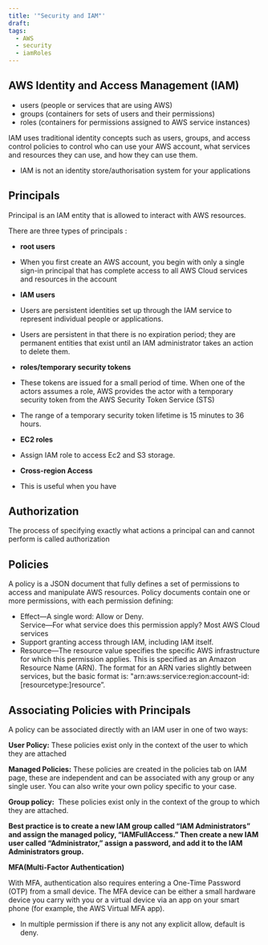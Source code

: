```yaml
---
title: '"Security and IAM"'
draft: 
tags:
  - AWS
  - security
  - iamRoles
---
```




## **AWS Identity and Access Management (IAM)** 

- users (people or services that are using AWS)
- groups (containers for sets of users and their permissions)
- roles (containers for permissions assigned to AWS service instances)



IAM uses traditional identity concepts such as users, groups, and access control policies to control who can use your AWS account, what services and resources they can use, and how they can use them. 
  

- IAM is not an identity store/authorisation system for your applications 

  

## **Principals**

  

Principal is an IAM entity that is allowed to interact with AWS resources. 

  

There are three types of principals :

  

- **root users**

- When you first create an AWS account, you begin with only a single sign-in principal that has complete access to all AWS Cloud services and resources in the account 

  

- **IAM users**

- Users are persistent identities set up through the IAM service to represent individual people or applications. 
- Users are persistent in that there is no expiration period; they are permanent entities that exist until an IAM administrator takes an action to delete them. 

- **roles/temporary security tokens** 

- These tokens are issued for a small period of time. When one of the actors assumes a role, AWS provides the actor with a temporary security token from the AWS Security Token Service (STS) 
- The range of a temporary security token lifetime is 15 minutes to 36 hours. 

- **EC2 roles** 

- Assign IAM role to access Ec2 and S3 storage. 

- **Cross-region Access**

- This is useful when you have 

  

## **Authorization** 

  

The process of specifying exactly what actions a principal can and cannot perform is called authorization 

  

## **Policies**

  

A policy is a JSON document that fully defines a set of permissions to access and manipulate AWS resources. Policy documents contain one or more permissions, with each permission defining: 

  

- Effect—A single word: Allow or Deny.  
    Service—For what service does this permission apply? Most AWS Cloud services 
- Support granting access through IAM, including IAM itself. 
- Resource—The resource value specifies the specific AWS infrastructure for which this permission applies. This is specified as an Amazon Resource Name (ARN). The format for an ARN varies slightly between services, but the basic format is: "arn:aws:service:region:account-id:[resourcetype:]resource”. 

  

  

## **Associating Policies with Principals** 

  

A policy can be associated directly with an IAM user in one of two ways: 

  

**User Policy:** These policies exist only in the context of the user to which they are attached 

**Managed Policies:** These policies are created in the policies tab on IAM page, these are independent and can be associated with any group or any single user. You can also write your own policy specific to your case. 

**Group policy:**  These policies exist only in the context of the group to which they are attached. 

  

  

**Best practice is to create a new IAM group called “IAM Administrators” and assign the managed policy, “IAMFullAccess.” Then create a new IAM user called “Administrator,” assign a password, and add it to the IAM Administrators group.**

  

**MFA(Multi-Factor Authentication)**

  

With MFA, authentication also requires entering a One-Time Password (OTP) from a small device. The MFA device can be either a small hardware device you carry with you or a virtual device via an app on your smart phone (for example, the AWS Virtual MFA app). 

  

- In multiple permission if there is any not any explicit allow, default is deny.